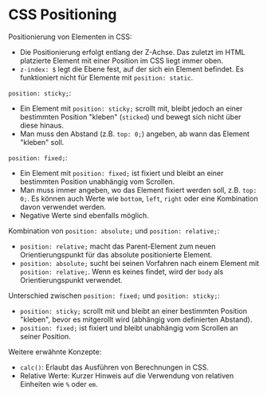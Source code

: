 # CSS Positioning

Positionierung von Elementen in CSS:

- Die Positionierung erfolgt entlang der Z-Achse. Das zuletzt im HTML platzierte Element mit einer Position im CSS liegt immer oben.
- `z-index: $` legt die Ebene fest, auf der sich ein Element befindet. Es funktioniert nicht für Elemente mit `position: static`.

`position: sticky;`:

- Ein Element mit `position: sticky;` scrollt mit, bleibt jedoch an einer bestimmten Position "kleben" (`sticked`) und bewegt sich nicht über diese hinaus.
- Man muss den Abstand (z.B. `top: 0;`) angeben, ab wann das Element "kleben" soll.

`position: fixed;`:

- Ein Element mit `position: fixed;` ist fixiert und bleibt an einer bestimmten Position unabhängig vom Scrollen.
- Man muss immer angeben, wo das Element fixiert werden soll, z.B. `top: 0;`. Es können auch Werte wie `bottom`, `left`, `right` oder eine Kombination davon verwendet werden.
- Negative Werte sind ebenfalls möglich.

Kombination von `position: absolute;` und `position: relative;`:

- `position: relative;` macht das Parent-Element zum neuen Orientierungspunkt für das absolute positionierte Element.
- `position: absolute;` sucht bei seinen Vorfahren nach einem Element mit `position: relative;`. Wenn es keines findet, wird der `body` als Orientierungspunkt verwendet.

Unterschied zwischen `position: fixed;` und `position: sticky;`:

- `position: sticky;` scrollt mit und bleibt an einer bestimmten Position "kleben", bevor es mitgerollt wird (abhängig vom definierten Abstand).
- `position: fixed;` ist fixiert und bleibt unabhängig vom Scrollen an seiner Position.

Weitere erwähnte Konzepte:

- `calc()`: Erlaubt das Ausführen von Berechnungen in CSS.
- Relative Werte: Kurzer Hinweis auf die Verwendung von relativen Einheiten wie `%` oder `em`.
